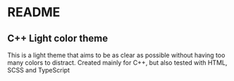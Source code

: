 # README
## C++ Light color theme
This is a light theme that aims to be as clear as possible without having too many colors to distract.
Created mainly for C++, but also tested with HTML, SCSS and TypeScript
